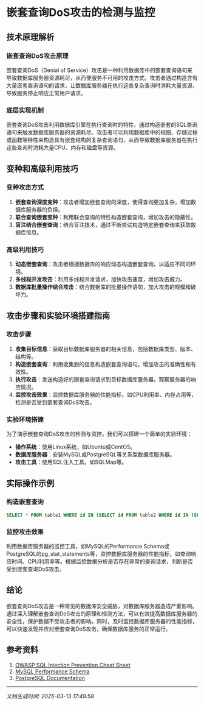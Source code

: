 # 嵌套查询DoS攻击的检测与监控

## 技术原理解析

### 嵌套查询DoS攻击原理

嵌套查询DoS（Denial of Service）攻击是一种利用数据库中的嵌套查询语句来导致数据库服务器资源耗尽，从而使服务不可用的攻击方式。攻击者通过构造含有大量嵌套查询语句的请求，让数据库服务器在执行这些复杂查询时消耗大量资源，导致服务停止响应正常用户请求。

### 底层实现机制

嵌套查询DoS攻击利用数据库引擎在执行查询时的特性，通过构造嵌套的SQL查询语句来触发数据库服务器的资源耗尽。攻击者可以利用数据库中的视图、存储过程或函数等特性来构造具有嵌套结构的复杂查询语句，从而导致数据库服务器在执行这些查询时消耗大量CPU、内存和磁盘等资源。

## 变种和高级利用技巧

### 变种攻击方式

1. **嵌套查询深度变种**：攻击者增加嵌套查询的深度，使得查询更加复杂，增加数据库服务器的负担。
2. **联合查询嵌套变种**：利用联合查询的特性构造嵌套查询，增加攻击的隐蔽性。
3. **盲注结合嵌套查询**：结合盲注技术，通过不断尝试构造特定嵌套查询来获取数据库信息。

### 高级利用技巧

1. **动态嵌套查询**：攻击者根据数据库的响应动态构造嵌套查询，以适应不同的环境。
2. **多线程并发攻击**：利用多线程并发请求，加快攻击速度，增加攻击威力。
3. **数据库批量操作结合攻击**：结合数据库的批量操作语句，加大攻击的规模和破坏力。

## 攻击步骤和实验环境搭建指南

### 攻击步骤

1. **收集目标信息**：获取目标数据库服务器的相关信息，包括数据库类型、版本、结构等。
2. **构造嵌套查询**：利用收集到的信息构造嵌套查询语句，增加攻击的准确性和有效性。
3. **执行攻击**：发送构造好的嵌套查询请求到目标数据库服务器，观察服务器的响应情况。
4. **监控攻击效果**：监控数据库服务器的性能指标，如CPU利用率、内存占用等，检测是否受到嵌套查询DoS攻击。

### 实验环境搭建

为了演示嵌套查询DoS攻击的检测与监控，我们可以搭建一个简单的实验环境：

- **操作系统**：使用Linux系统，如Ubuntu或CentOS。
- **数据库服务器**：安装MySQL或PostgreSQL等关系型数据库服务器。
- **攻击工具**：使用SQL注入工具，如SQLMap等。

## 实际操作示例

### 构造嵌套查询

```sql
SELECT * FROM table1 WHERE id IN (SELECT id FROM table2 WHERE id IN (SELECT id FROM table3 WHERE id=1));
```

### 监控攻击效果

利用数据库服务器的监控工具，如MySQL的Performance Schema或PostgreSQL的pg_stat_statements等，监控数据库服务器的性能指标，如查询响应时间、CPU利用率等。根据监控数据分析是否存在异常的查询请求，判断是否受到嵌套查询DoS攻击。

## 结论

嵌套查询DoS攻击是一种常见的数据库安全威胁，对数据库服务器造成严重影响。通过深入理解嵌套查询DoS攻击的原理和检测方法，可以有效提高数据库服务器的安全性，保护数据不受攻击者的影响。同时，及时监控数据库服务器的性能指标，可以快速发现并应对嵌套查询DoS攻击，确保数据库服务的正常运行。

## 参考资料

1. [OWASP SQL Injection Prevention Cheat Sheet](https://owasp.org/www-community/attacks/SQL_Injection_Prevention_Cheat_Sheet)
2. [MySQL Performance Schema](https://dev.mysql.com/doc/refman/8.0/en/performance-schema.html)
3. [PostgreSQL Documentation](https://www.postgresql.org/docs/)

---

*文档生成时间: 2025-03-13 17:49:58*
